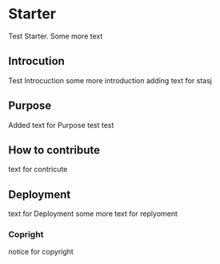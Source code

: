 # Starter
Test Starter.
Some more text
## Introcution
Test Introcuction
some more introduction
adding text for stasj
## Purpose
Added text for Purpose
test test
## How to contribute
text for contricute
## Deployment
text for Deployment
some more text for replyoment
### Copright
notice for copyright